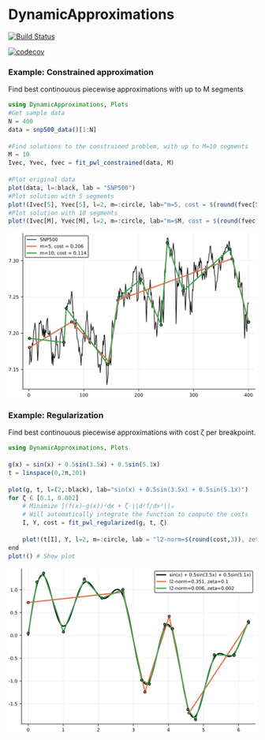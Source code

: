 # DynamicApproximations

[![Build Status](https://travis-ci.com/mfalt/DynamicApproximations.jl.svg?token=a1HpLsx1pmUnusz71XN8&branch=master)](https://travis-ci.com/mfalt/DynamicApproximations.jl)

[![codecov](https://codecov.io/gh/mfalt/DynamicApproximations.jl/branch/master/graph/badge.svg?token=nt4j2gNB2l)](https://codecov.io/gh/mfalt/DynamicApproximations.jl)

### Example: Constrained approximation

Find best continouous piecewise approximations with up to M segments
```julia
using DynamicApproximations, Plots
#Get sample data
N = 400
data = snp500_data()[1:N]

#Find solutions to the constrained problem, with up to M=10 segments
M = 10
Ivec, Yvec, fvec = fit_pwl_constrained(data, M)

#Plot original data
plot(data, l=:black, lab = "SNP500")
#Plot solution with 5 segments
plot!(Ivec[5], Yvec[5], l=2, m=:circle, lab="m=5, cost = $(round(fvec[5],3))")
#Plot solution with 10 segments
plot!(Ivec[M], Yvec[M], l=2, m=:circle, lab="m=$M, cost = $(round(fvec[M],3))")

```
![Example figure](figures/snp500.svg)

### Example: Regularization

Find best continouous piecewise approximations with cost ζ per breakpoint.
```julia
using DynamicApproximations, Plots

g(x) = sin(x) + 0.5sin(3.5x) + 0.5sin(5.1x)
t = linspace(0,2π,201)

plot(g, t, l=(2,:black), lab="sin(x) + 0.5sin(3.5x) + 0.5sin(5.1x)")
for ζ ∈ [0.1, 0.002]
    # Minimize ∫(f(x)-g(x))²dx + ζ⋅||d²f/dx²||₀
    # Will automatically integrate the function to compute the costs
    I, Y, cost = fit_pwl_regularized(g, t, ζ)

    plot!(t[I], Y, l=2, m=:circle, lab = "l2-norm=$(round(cost,3)), zeta=$ζ")
end
plot!() # Show plot
```
![Example figure](figures/sin.svg)
